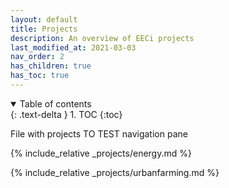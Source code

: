 ```yaml
---
layout: default
title: Projects
description: An overview of EECi projects
last_modified_at: 2021-03-03
nav_order: 2
has_children: true
has_toc: true
---
```


<details open markdown="block">
  <summary>
    Table of contents
  </summary>
  {: .text-delta }
1. TOC
{:toc}
</details>


File with projects
TO TEST navigation pane

{% include_relative _projects/energy.md %}

{% include_relative _projects/urbanfarming.md %}

